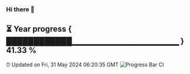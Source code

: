 ### Hi there 👋
⏳ Year progress { ████████████▁▁▁▁▁▁▁▁▁▁▁▁▁▁▁▁▁▁ } 41.33 %
---
⏰ Updated on Fri, 31 May 2024 06:20:35 GMT
![Progress Bar CI](https://github.com/liununu/liununu/workflows/Progress%20Bar%20CI/badge.svg)
